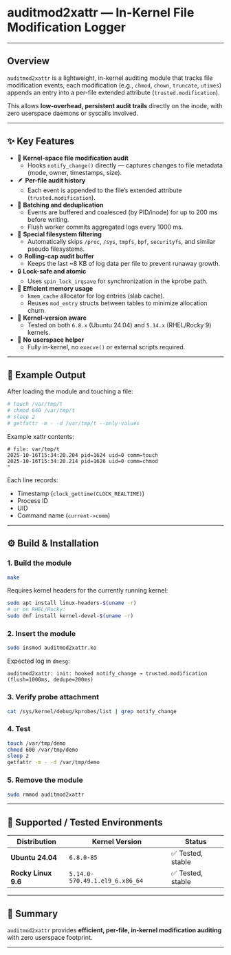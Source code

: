 # auditmod2xattr — In-Kernel File Modification Logger

---

## Overview

`auditmod2xattr` is a lightweight, in-kernel auditing module that tracks file modification events, 
each modification (e.g., `chmod`, `chown`, `truncate`, `utimes`) appends an entry into a per-file extended attribute (`trusted.modification`).

This allows **low-overhead, persistent audit trails** directly on the inode, with zero userspace daemons or syscalls involved.

---

## ✨ Key Features

- 🧩 **Kernel-space file modification audit**
  - Hooks `notify_change()` directly — captures changes to file metadata (mode, owner, timestamps, size).
- 🪶 **Per-file audit history**
  - Each event is appended to the file’s extended attribute (`trusted.modification`).
- 🧵 **Batching and deduplication**
  - Events are buffered and coalesced (by PID/inode) for up to 200 ms before writing.
  - Flush worker commits aggregated logs every 1000 ms.
- 🚫 **Special filesystem filtering**
  - Automatically skips `/proc`, `/sys`, `tmpfs`, `bpf`, `securityfs`, and similar pseudo filesystems.
- ⚙️ **Rolling-cap audit buffer**
  - Keeps the last ~8 KB of log data per file to prevent runaway growth.
- 🔒 **Lock-safe and atomic**
  - Uses `spin_lock_irqsave` for synchronization in the kprobe path.
- 💾 **Efficient memory usage**
  - `kmem_cache` allocator for log entries (slab cache).
  - Reuses `mod_entry` structs between tables to minimize allocation churn.
- 🧠 **Kernel-version aware**
  - Tested on both `6.8.x` (Ubuntu 24.04) and `5.14.x` (RHEL/Rocky 9) kernels.
- 🧰 **No userspace helper**
  - Fully in-kernel, no `execve()` or external scripts required.

---

## 🧪 Example Output

After loading the module and touching a file:

```bash
# touch /var/tmp/t
# chmod 640 /var/tmp/t
# sleep 2
# getfattr -m - -d /var/tmp/t --only-values
```

Example xattr contents:

```
# file: var/tmp/t
2025-10-16T15:34:20.204 pid=1624 uid=0 comm=touch
2025-10-16T15:34:20.214 pid=1626 uid=0 comm=chmod
"
```

Each line records:
- Timestamp (`clock_gettime(CLOCK_REALTIME)`)
- Process ID
- UID
- Command name (`current->comm`)

---

## ⚙️ Build & Installation

### 1. Build the module
```bash
make
```

Requires kernel headers for the currently running kernel:
```bash
sudo apt install linux-headers-$(uname -r)
# or on RHEL/Rocky:
sudo dnf install kernel-devel-$(uname -r)
```

### 2. Insert the module
```bash
sudo insmod auditmod2xattr.ko
```

Expected log in `dmesg`:
```
auditmod2xattr: init: hooked notify_change → trusted.modification (flush=1000ms, dedupe=200ms)
```

### 3. Verify probe attachment
```bash
cat /sys/kernel/debug/kprobes/list | grep notify_change
```

### 4. Test
```bash
touch /var/tmp/demo
chmod 600 /var/tmp/demo
sleep 2
getfattr -m - -d /var/tmp/demo
```

### 5. Remove the module
```bash
sudo rmmod auditmod2xattr
```

---

## 🧭 Supported / Tested Environments

| Distribution        | Kernel Version                  | Status      |
|---------------------|---------------------------------|--------------|
| **Ubuntu 24.04**    | `6.8.0-85`              | ✅ Tested, stable |
| **Rocky Linux 9.6** | `5.14.0-570.49.1.el9_6.x86_64`  | ✅ Tested, stable |


---

## 🏁 Summary

`auditmod2xattr` provides **efficient, per-file, in-kernel modification auditing** with zero userspace footprint.  

---
